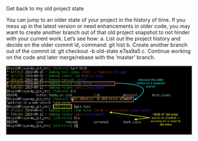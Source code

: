 Get back to my old project state

You can jump to an older state of your project in the history of time. If you mess up in the latest version or need enhancements in older code, you may want to create another branch out of that old project snapshot to not hinder with your current work. Let’s see how:
a. List out the project history and decide on the older commit id, command: git hist
b. Create another branch out of the commit id: git checkout -b old-state e7aa9a5
c. Continue working on the code and later merge/rebase with the ‘master’ branch.

![git checkout -b old-state e7aa9a5](images/2020/03/git-checkout-b-old-state-e7aa9a5.png)
